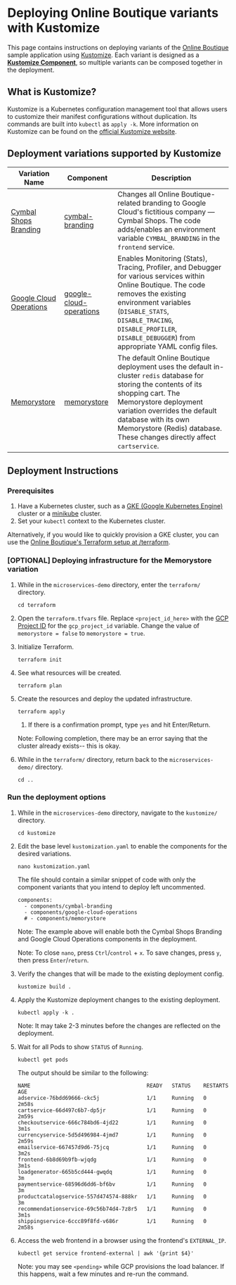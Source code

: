 # Deploying Online Boutique variants with Kustomize

This page contains instructions on deploying variants of the [Online Boutique](https://github.com/GoogleCloudPlatform/microservices-demo) sample application using [Kustomize](https://kustomize.io/). Each variant is designed as a [**Kustomize Component**](https://github.com/kubernetes-sigs/kustomize/blob/master/examples/components.md), so multiple variants can be composed together in the deployment.

## What is Kustomize?

Kustomize is a Kubernetes configuration management tool that allows users to customize their manifest configurations without duplication. Its commands are built into `kubectl` as `apply -k`. More information on Kustomize can be found on the [official Kustomize website](https://kustomize.io/).

## Deployment variations supported by Kustomize

| **Variation Name**                                                                                                         | **Component**                                                                     | **Description**                                                                                                                                                                                                                                                                                |
|----------------------------------------------------------------------------------------------------------------------------|-----------------------------------------------------------------------------------|------------------------------------------------------------------------------------------------------------------------------------------------------------------------------------------------------------------------------------------------------------------------------------------------|
| [Cymbal Shops Branding](https://github.com/GoogleCloudPlatform/microservices-demo/blob/main/docs/cymbal-shops.md)          | [cymbal-branding](/components/cymbal-branding/kustomization.yaml)                 | Changes all Online Boutique-related branding to Google Cloud's fictitious company — Cymbal Shops. The code adds/enables an environment variable `CYMBAL_BRANDING` in the `frontend` service.                                                                                                   |
| [Google Cloud Operations](https://github.com/GoogleCloudPlatform/microservices-demo/blob/main/docs/gcp-instrumentation.md) | [google-cloud-operations](/components/google-cloud-operations/kustomization.yaml) | Enables Monitoring (Stats), Tracing, Profiler, and Debugger for various services within Online Boutique. The code removes the existing environment variables (`DISABLE_STATS`, `DISABLE_TRACING`, `DISABLE_PROFILER`, `DISABLE_DEBUGGER`) from appropriate YAML config files.                  |
| [Memorystore](https://github.com/GoogleCloudPlatform/microservices-demo/blob/main/docs/memorystore.md)                     | [memorystore](/components/memorystore/kustomization.yaml)                         | The default Online Boutique deployment uses the default in-cluster `redis` database for storing the contents of its shopping cart. The Memorystore deployment variation overrides the default database with its own Memorystore (Redis) database. These changes directly affect `cartservice`. |

## Deployment Instructions

### Prerequisites

1. Have a Kubernetes cluster, such as a [GKE (Google Kubernetes Engine)](https://cloud.google.com/kubernetes-engine) cluster or a [minikube](https://minikube.sigs.k8s.io/docs/) cluster.
1. Set your `kubectl` context to the Kubernetes cluster.

Alternatively, if you would like to quickly provision a GKE cluster, you can use the [Online Boutique's Terraform setup at /terraform](https://github.com/GoogleCloudPlatform/microservices-demo/tree/main/terraform).

### [OPTIONAL] Deploying infrastructure for the Memorystore variation

1. While in the `microservices-demo` directory, enter the `terraform/` directory.

    ```
    cd terraform
    ```

1. Open the `terraform.tfvars` file. Replace `<project_id_here>` with the [GCP Project ID](https://cloud.google.com/resource-manager/docs/creating-managing-projects?hl=en#identifying_projects) for the `gcp_project_id` variable. Change the value of `memorystore = false` to `memorystore = true`.

1. Initialize Terraform.

    ```
    terraform init
    ```

1. See what resources will be created.

    ```
    terraform plan
    ```

1. Create the resources and deploy the updated infrastructure.

    ```
    terraform apply
    ```
    
    1. If there is a confirmation prompt, type `yes` and hit Enter/Return.
    
    Note: Following completion, there may be an error saying that the cluster already exists-- this is okay.

1. While in the `terraform/` directory, return back to the `microservices-demo/` directory.

    ```
    cd ..
    ```

### Run the deployment options

1. While in the `microservices-demo` directory, navigate to the `kustomize/` directory.

    ```
    cd kustomize
    ```

1. Edit the base level `kustomization.yaml` to enable the components for the desired variations.

    ```
    nano kustomization.yaml
    ```

    The file should contain a similar snippet of code with only the component variants that you intend to deploy left uncommented.
    
    ```
    components:
      - components/cymbal-branding
      - components/google-cloud-operations
      # - components/memorystore
     ```

    Note: The example above will enable both the Cymbal Shops Branding and Google Cloud Operations components in the deployment.

    Note: To close `nano`, press `Ctrl`/`control` + `x`. To save changes, press `y`, then press `Enter`/`return`.

1. Verify the changes that will be made to the existing deployment config.

    ```
    kustomize build .
    ```

1. Apply the Kustomize deployment changes to the existing deployment.

    ```
    kubectl apply -k .
    ```

    Note: It may take 2-3 minutes before the changes are reflected on the deployment.

1. Wait for all Pods to show `STATUS` of `Running`.

    ```
    kubectl get pods
    ```

    The output should be similar to the following:

    ```
    NAME                                     READY   STATUS    RESTARTS   AGE
    adservice-76bdd69666-ckc5j               1/1     Running   0          2m58s
    cartservice-66d497c6b7-dp5jr             1/1     Running   0          2m59s
    checkoutservice-666c784bd6-4jd22         1/1     Running   0          3m1s
    currencyservice-5d5d496984-4jmd7         1/1     Running   0          2m59s
    emailservice-667457d9d6-75jcq            1/1     Running   0          3m2s
    frontend-6b8d69b9fb-wjqdg                1/1     Running   0          3m1s
    loadgenerator-665b5cd444-gwqdq           1/1     Running   0          3m
    paymentservice-68596d6dd6-bf6bv          1/1     Running   0          3m
    productcatalogservice-557d474574-888kr   1/1     Running   0          3m
    recommendationservice-69c56b74d4-7z8r5   1/1     Running   0          3m1s
    shippingservice-6ccc89f8fd-v686r         1/1     Running   0          2m58s
    ```

1. Access the web frontend in a browser using the frontend's `EXTERNAL_IP`.

    ```
    kubectl get service frontend-external | awk '{print $4}'
    ```

    Note: you may see `<pending>` while GCP provisions the load balancer. If this happens, wait a few minutes and re-run the command.
